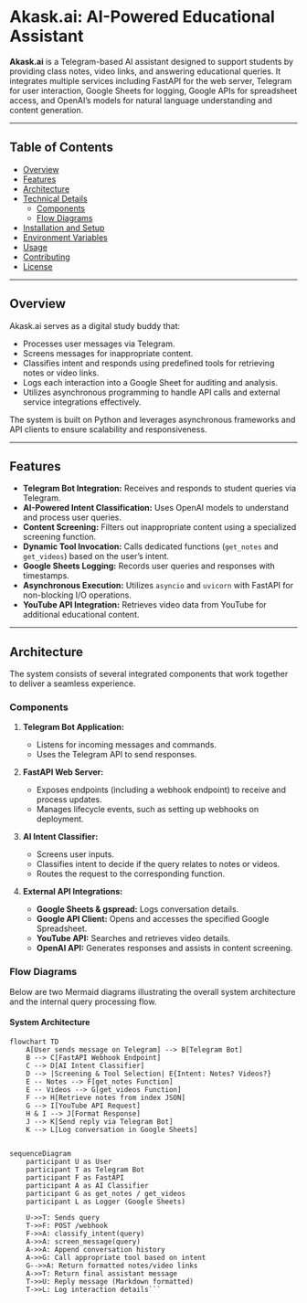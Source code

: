 # Akask.ai: AI-Powered Educational Assistant

**Akask.ai** is a Telegram-based AI assistant designed to support students by providing class notes, video links, and answering educational queries. It integrates multiple services including FastAPI for the web server, Telegram for user interaction, Google Sheets for logging, Google APIs for spreadsheet access, and OpenAI’s models for natural language understanding and content generation.

---

## Table of Contents

- [Overview](#overview)
- [Features](#features)
- [Architecture](#architecture)
- [Technical Details](#technical-details)
  - [Components](#components)
  - [Flow Diagrams](#flow-diagrams)
- [Installation and Setup](#installation-and-setup)
- [Environment Variables](#environment-variables)
- [Usage](#usage)
- [Contributing](#contributing)
- [License](#license)

---

## Overview

Akask.ai serves as a digital study buddy that:
- Processes user messages via Telegram.
- Screens messages for inappropriate content.
- Classifies intent and responds using predefined tools for retrieving notes or video links.
- Logs each interaction into a Google Sheet for auditing and analysis.
- Utilizes asynchronous programming to handle API calls and external service integrations effectively.

The system is built on Python and leverages asynchronous frameworks and API clients to ensure scalability and responsiveness.

---

## Features

- **Telegram Bot Integration:** Receives and responds to student queries via Telegram.
- **AI-Powered Intent Classification:** Uses OpenAI models to understand and process user queries.
- **Content Screening:** Filters out inappropriate content using a specialized screening function.
- **Dynamic Tool Invocation:** Calls dedicated functions (`get_notes` and `get_videos`) based on the user’s intent.
- **Google Sheets Logging:** Records user queries and responses with timestamps.
- **Asynchronous Execution:** Utilizes `asyncio` and `uvicorn` with FastAPI for non-blocking I/O operations.
- **YouTube API Integration:** Retrieves video data from YouTube for additional educational content.

---

## Architecture

The system consists of several integrated components that work together to deliver a seamless experience.

### Components

1. **Telegram Bot Application:**
   - Listens for incoming messages and commands.
   - Uses the Telegram API to send responses.

2. **FastAPI Web Server:**
   - Exposes endpoints (including a webhook endpoint) to receive and process updates.
   - Manages lifecycle events, such as setting up webhooks on deployment.

3. **AI Intent Classifier:**
   - Screens user inputs.
   - Classifies intent to decide if the query relates to notes or videos.
   - Routes the request to the corresponding function.

4. **External API Integrations:**
   - **Google Sheets & gspread:** Logs conversation details.
   - **Google API Client:** Opens and accesses the specified Google Spreadsheet.
   - **YouTube API:** Searches and retrieves video details.
   - **OpenAI API:** Generates responses and assists in content screening.

### Flow Diagrams

Below are two Mermaid diagrams illustrating the overall system architecture and the internal query processing flow.

#### System Architecture

```mermaid
flowchart TD
    A[User sends message on Telegram] --> B[Telegram Bot]
    B --> C[FastAPI Webhook Endpoint]
    C --> D[AI Intent Classifier]
    D --> |Screening & Tool Selection| E{Intent: Notes? Videos?}
    E -- Notes --> F[get_notes Function]
    E -- Videos --> G[get_videos Function]
    F --> H[Retrieve notes from index JSON]
    G --> I[YouTube API Request]
    H & I --> J[Format Response]
    J --> K[Send reply via Telegram Bot]
    K --> L[Log conversation in Google Sheets]


sequenceDiagram
    participant U as User
    participant T as Telegram Bot
    participant F as FastAPI
    participant A as AI Classifier
    participant G as get_notes / get_videos
    participant L as Logger (Google Sheets)
    
    U->>T: Sends query
    T->>F: POST /webhook
    F->>A: classify_intent(query)
    A->>A: screen_message(query)
    A->>A: Append conversation history
    A->>G: Call appropriate tool based on intent
    G-->>A: Return formatted notes/video links
    A->>T: Return final assistant message
    T->>U: Reply message (Markdown formatted)
    T->>L: Log interaction details```

